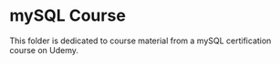 # mySQL Course

This folder is dedicated to course material from a mySQL certification course on Udemy.
